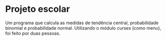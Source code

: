 # Projeto escolar
Um programa que calcula as medidas de tendência central, probabilidade binomial e probabilidade normal. Utilizando o módulo curses (como menu), foi feito por duas pessoas.
